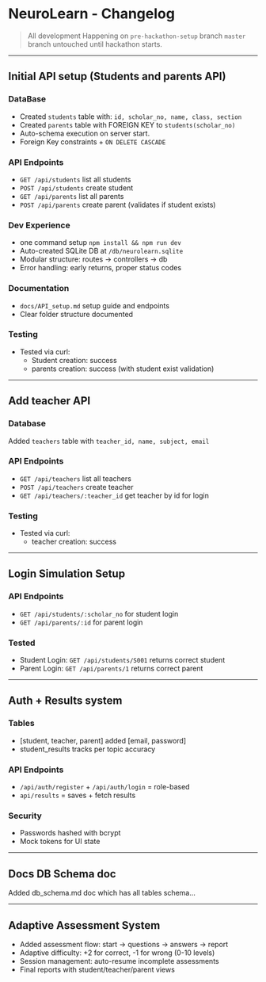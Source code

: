 # NeuroLearn - Changelog

> All development Happening on `pre-hackathon-setup` branch
> `master` branch untouched until hackathon starts.

---

## Initial API setup (Students and parents API)

### DataBase
- Created `students` table with: `id, scholar_no, name, class, section`
- Created `parents` table with FOREIGN KEY to `students(scholar_no)`
- Auto-schema execution on server start.
- Foreign Key constraints + `ON DELETE CASCADE`

### API Endpoints
- `GET /api/students` list all students
- `POST /api/students` create student
- `GET /api/parents` list all parents
- `POST /api/parents` create parent (validates if student exists)

### Dev Experience
- one command setup `npm install && npm run dev`
- Auto-created SQLite DB at `/db/neurolearn.sqlite`
- Modular structure: routes -> controllers -> db
- Error handling: early returns, proper status codes

### Documentation
- `docs/API_setup.md` setup guide and endpoints
- Clear folder structure documented

### Testing
- Tested via curl:
    - Student creation: success
    - parents creation: success (with student exist validation)

---

## Add teacher API

### Database
Added `teachers` table with `teacher_id, name, subject, email`

### API Endpoints
- `GET /api/teachers` list all teachers
- `POST /api/teachers` create teacher
- `GET /api/teachers/:teacher_id` get teacher by id for login

### Testing
- Tested via curl:
    - teacher creation: success

---

## Login Simulation Setup

### API Endpoints
- `GET /api/students/:scholar_no` for student login
- `GET /api/parents/:id` for parent login

### Tested
- Student Login: `GET /api/students/S001` returns correct student
- Parent Login: `GET /api/parents/1` returns correct parent

---

## Auth + Results system

### Tables
- [student, teacher, parent] added [email, password]
- student_results tracks per topic accuracy

### API Endpoints
- `/api/auth/register` + `/api/auth/login` = role-based
- `api/results` = saves + fetch results

### Security
- Passwords hashed with bcrypt
- Mock tokens for UI state

---

## Docs DB Schema doc

Added db_schema.md doc which has all tables schema...

---

## Adaptive Assessment System 

- Added assessment flow: start → questions → answers → report
- Adaptive difficulty: +2 for correct, -1 for wrong (0-10 levels)
- Session management: auto-resume incomplete assessments
- Final reports with student/teacher/parent views
     
